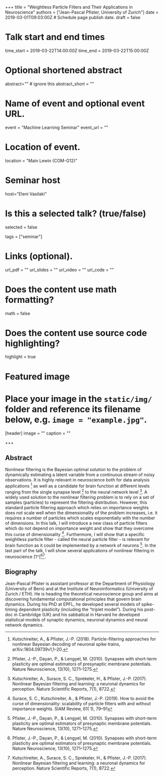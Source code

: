 +++
title = "Weightless Particle Filters and Their Applications in Neuroscience"
authors = ["Jean-Pascal Pfister, University of Zurich"]
date = 2019-03-01T09:03:00Z  # Schedule page publish date.
draft = false

# Talk start and end times
time_start = 2019-03-22T14:00:00Z
time_end = 2019-03-22T15:00:00Z

# Optional shortened abstract
abstract="" # ignore this
abstract_short = ""

# Name of event and optional event URL.
event = "Machine Learning Seminar"
event_url = ""

# Location of event.
location = "Main Lewin (COM-G12)"

# Seminar host
host="Eleni Vasilaki"

# Is this a selected talk? (true/false)
selected = false

tags = ["seminar"]

# Links (optional).
url_pdf = ""
url_slides = ""
url_video = ""
url_code = ""

# Does the content use math formatting?
math = false

# Does the content use source code highlighting?
highlight = true

# Featured image
# Place your image in the `static/img/` folder and reference its filename below, e.g. `image = "example.jpg"`.
[header]
image = ""
caption = ""

+++

## Abstract

Nonlinear filtering is the Bayesian optimal solution to the problem of dynamically estimating a latent variable from a continuous stream of noisy observations. It is highly relevant in neuroscience both for data analysis applications [^1] as well as a candidate for brain function at different levels ranging from the single synapse level [^2] to the neural network level [^3]. A widely used solution to the nonlinear filtering problem is to rely on a set of samples (particles) to represent the filtering distribution. However, this standard particle filtering approach which relies on importance weights does not scale well when the dimensionality of the problem increases, i.e. it requires a number of particles which scales exponentially with the number of dimensions. In this talk, I will introduce a new class of particle filters which do not depend on importance weight and show that they overcome this curse of dimensionality [^4]. Furthermore, I will show that a specific weightless particle filter - called the neural particle filter - is relevant for brain function as it could be implemented by a network of neurons [^2]. In the last part of the talk, I will show several applications of nonlinear filtering in neuroscience [1^][^2][^3]. 

## Biography

Jean-Pascal Pfister is assistant professor at the Department of Physiology (University of Bern) and at the Institute of Neuroinformatics (University of Zurich / ETH). He is heading the theoretical neuroscience group and aims at discovering fundamental computational principles that govern brain dynamics. During his PhD at EPFL, he developed several models of spike-timing dependent plasticity (including the “triplet model”). During his post-doc in Cambridge (UK) and his sabbatical in Harvard he developed statistical models of synaptic dynamics, neuronal dynamics and neural network dynamics.

[^1]: Kutschireiter, A., & Pfister, J.-P. (2018). Particle-filtering approaches for nonlinear Bayesian decoding of neuronal spike trains, arXiv:1804.09739v1,1–20.

[^2]: Pfister, J.-P., Dayan, P., & Lengyel, M. (2010). Synapses with short-term plasticity are optimal estimators of presynaptic membrane potentials. Nature Neuroscience, 13(10), 1271–1275. 

[^3]: Kutschireiter, A., Surace, S. C., Sprekeler, H., & Pfister, J.-P. (2017). Nonlinear Bayesian filtering and learning: a neuronal dynamics for perception. Nature Scientific Reports, 7(1), 8722. 

[^4]: Surace, S. C., Kutschireiter, A., & Pfister, J.-P. (2019). How to avoid the curse of dimensionality: scalability of particle filters with and without importance weights. SIAM Review, 61( 1), 79–91
